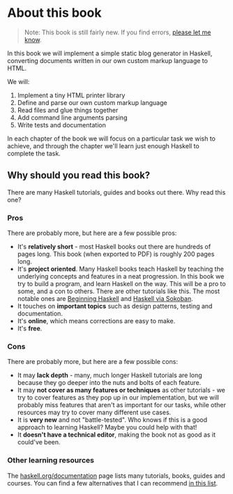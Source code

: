 # About this book

> Note: This book is still fairly new. If you find errors, [please let me know](https://github.com/soupi/learn-haskell-blog-generator/issues).

<!--
<div style="text-align: center">
  <img src="book-logo.png" alt="book logo" style="max-width: 40%">
</div>
-->

In this book we will implement a simple static blog generator in Haskell,
converting documents written in our own custom markup language to HTML.

We will:

1. Implement a tiny HTML printer library
2. Define and parse our own custom markup language
3. Read files and glue things together
4. Add command line arguments parsing
5. Write tests and documentation

In each chapter of the book we will focus on a particular task we wish to achieve,
and through the chapter we'll learn just enough Haskell to complete the task.

## Why should you read this book?

There are many Haskell tutorials, guides and books out there. Why read this one?

### Pros

There are probably more, but here are a few possible pros:

- It's **relatively short** - most Haskell books out there are hundreds of pages long.
  This book (when exported to PDF) is roughly 200 pages long.
- It's **project oriented**. Many Haskell books teach Haskell by teaching the underlying
  concepts and features in a neat progression. In this book we try to build a program,
  and learn Haskell on the way. This will be a pro to some, and a con to others.
  There are other tutorials like this. The most notable ones are
  [Beginning Haskell](https://www.apress.com/gp/book/9781430262510#otherversion=9781430262503)
  and [Haskell via Sokoban](https://haskell-via-sokoban.nomeata.de/).
- It touches on **important topics** such as design patterns, testing and documentation.
- It's **online**, which means corrections are easy to make.
- It's **free**.

### Cons

There are probably more, but here are a few possible cons:

- It may **lack depth** - many, much longer Haskell tutorials are long because they go
  deeper into the nuts and bolts of each feature.
- It may **not cover as many features or techniques** as other tutorials -
  we try to cover features as they pop up in our implementation, but we will
  probably miss features that aren't as important for our tasks,
  while other resources may try to cover many different use cases.
- It is **very new** and not "battle-tested". Who knows if this is a good approach to
  learning Haskell? Maybe you could help with that!
- It **doesn't have a technical editor**, making the book not as good as it could've been.

### Other learning resources

The [haskell.org/documentation](https://www.haskell.org/documentation/) page lists
many tutorials, books, guides and courses. You can find a few alternatives that I can
recommend [in this list](https://github.com/soupi/haskell-study-plan#about-this-guide).

